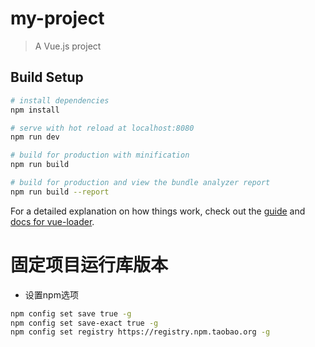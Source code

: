 # my-project

> A Vue.js project

## Build Setup

``` bash
# install dependencies
npm install

# serve with hot reload at localhost:8080
npm run dev

# build for production with minification
npm run build

# build for production and view the bundle analyzer report
npm run build --report
```

For a detailed explanation on how things work, check out the [guide](http://vuejs-templates.github.io/webpack/) and [docs for vue-loader](http://vuejs.github.io/vue-loader).

# 固定项目运行库版本
- 设置npm选项
```bash
npm config set save true -g
npm config set save-exact true -g
npm config set registry https://registry.npm.taobao.org -g
```